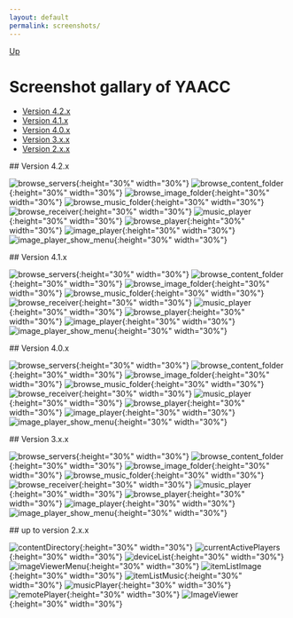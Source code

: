 ```yaml
---
layout: default
permalink: screenshots/
---
```


<!-- markdownlint-configure-file {
    "first-line-h1": false
} -->
[Up]({{site.baseurl}}/)

# Screenshot gallary of YAACC

- [Version 4.2.x](#4.2.x)
- [Version 4.1.x](#4.1.x)
- [Version 4.0.x](#4.0.x)
- [Version 3.x.x](#3.x.x)
- [Version 2.x.x](#2.x.x)

<div id='4.2.x'/>
## Version 4.2.x

![browse_servers](./4.2.x/browse_servers.png){:height="30%" width="30%"}
![browse_content_folder](./4.2.x/browse_content_folder.png){:height="30%" width="30%"}
![browse_image_folder](./4.2.x/browse_image_folder.png){:height="30%" width="30%"}
![browse_music_folder](./4.2.x/browse_music_folder.png){:height="30%" width="30%"}
![browse_receiver](./4.2.x/browse_receiver.png){:height="30%" width="30%"}
![music_player](./4.2.x/music_player.png){:height="30%" width="30%"}
![browse_player](./4.2.x/browse_player.png){:height="30%" width="30%"}
![image_player](./4.2.x/image_player.png){:height="30%" width="30%"}
![image_player_show_menu](./4.2.x/image_player_show_menu.png){:height="30%" width="30%"}

<div id='4.1.x'/>
## Version 4.1.x

![browse_servers](./4.1.x/browse_servers.png){:height="30%" width="30%"}
![browse_content_folder](./4.1.x/browse_content_folder.png){:height="30%" width="30%"}
![browse_image_folder](./4.1.x/browse_image_folder.png){:height="30%" width="30%"}
![browse_music_folder](./4.1.x/browse_music_folder.png){:height="30%" width="30%"}
![browse_receiver](./4.1.x/browse_receiver.png){:height="30%" width="30%"}
![music_player](./4.1.x/music_player.png){:height="30%" width="30%"}
![browse_player](./4.1.x/browse_player.png){:height="30%" width="30%"}
![image_player](./4.1.x/image_player.png){:height="30%" width="30%"}
![image_player_show_menu](./4.1.x/image_player_show_menu.png){:height="30%" width="30%"}

<div id='4.0.x'/>
## Version 4.0.x

![browse_servers](./4.0.x/browse_servers.png){:height="30%" width="30%"}
![browse_content_folder](./4.0.x/browse_content_folder.png){:height="30%" width="30%"}
![browse_image_folder](./4.0.x/browse_image_folder.png){:height="30%" width="30%"}
![browse_music_folder](./4.0.x/browse_music_folder.png){:height="30%" width="30%"}
![browse_receiver](./4.0.x/browse_receiver.png){:height="30%" width="30%"}
![music_player](./4.0.x/music_player.png){:height="30%" width="30%"}
![browse_player](./4.0.x/browse_player.png){:height="30%" width="30%"}
![image_player](./4.0.x/image_player.png){:height="30%" width="30%"}
![image_player_show_menu](./4.0.x/image_player_show_menu.png){:height="30%" width="30%"}

<div id='3.x.x'/>
## Version 3.x.x

![browse_servers](./3.x.x/browse_servers.png){:height="30%" width="30%"}
![browse_content_folder](./3.x.x/browse_content_folder.png){:height="30%" width="30%"}
![browse_image_folder](./3.x.x/browse_image_folder.png){:height="30%" width="30%"}
![browse_music_folder](./3.x.x/browse_music_folder.png){:height="30%" width="30%"}
![browse_receiver](./3.x.x/browse_receiver.png){:height="30%" width="30%"}
![music_player](./3.x.x/music_player.png){:height="30%" width="30%"}
![browse_player](./3.x.x/browse_player.png){:height="30%" width="30%"}
![image_player](./3.x.x/image_player.png){:height="30%" width="30%"}
![image_player_show_menu](./3.x.x/image_player_show_menu.png){:height="30%" width="30%"}

<div id='2.x.x'/>
## up to version 2.x.x

![contentDirectory](./up_to_version_2.x.x/1contentDirectory.png){:height="30%" width="30%"}
![currentActivePlayers](./up_to_version_2.x.x/1CurrentActivePlayers2.png)
{:height="30%" width="30%"}
![deviceList](./up_to_version_2.x.x/1deviceList.png){:height="30%" width="30%"}
![imageViewerMenu](./up_to_version_2.x.x/1imageViewerMenu.png){:height="30%" width="30%"}
![itemListImage](./up_to_version_2.x.x/1itemListImage.png){:height="30%" width="30%"}
![itemListMusic](./up_to_version_2.x.x/1itemListMusic.png){:height="30%" width="30%"}
![musicPlayer](./up_to_version_2.x.x/1musicPlayer.png){:height="30%" width="30%"}
![remotePlayer](./up_to_version_2.x.x/1remotePlayer.png){:height="30%" width="30%"}
![ImageViewer](./up_to_version_2.x.x/ImageViewer.png){:height="30%" width="30%"}
